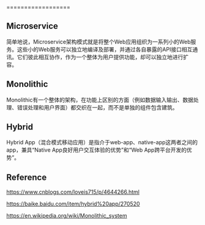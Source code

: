 ﻿
==================

## Microservice ##

  简单地说，Microservice架构模式就是将整个Web应用组织为一系列小的Web服务。这些小的Web服务可以独立地编译及部署，并通过各自暴露的API接口相互通讯。它们彼此相互协作，作为一个整体为用户提供功能，却可以独立地进行扩容。 



## Monolithic ##

Monolithic有一个整体的架构，在功能上区别的方面（例如数据输入输出、数据处理、错误处理和用户界面）都交织在一起，而不是单独的组件包含建筑。



## Hybrid ##

 Hybrid App（混合模式移动应用）是指介于web-app、native-app这两者之间的app，兼具“Native App良好用户交互体验的优势”和“Web App跨平台开发的优势”。

## Reference ##

https://www.cnblogs.com/loveis715/p/4644266.html

https://baike.baidu.com/item/hybrid%20app/270520

https://en.wikipedia.org/wiki/Monolithic_system